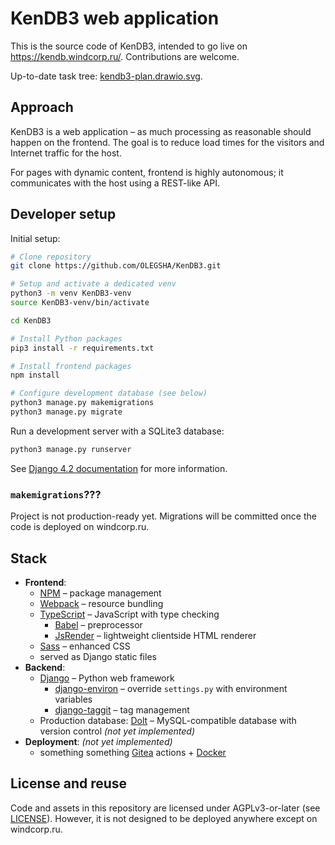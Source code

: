 # KenDB3 web application

This is the source code of KenDB3, intended to go live on https://kendb.windcorp.ru/. Contributions are welcome.

Up-to-date task tree: [kendb3-plan.drawio.svg](https://windcorp.ru/other/kendb3-plan.drawio.svg).

## Approach

KenDB3 is a web application – as much processing as reasonable should happen on the frontend. The goal is to reduce load times for the visitors and Internet traffic for the host.

For pages with dynamic content, frontend is highly autonomous; it communicates with the host using a REST-like API.

## Developer setup

Initial setup:

```bash
# Clone repository
git clone https://github.com/OLEGSHA/KenDB3.git

# Setup and activate a dedicated venv
python3 -m venv KenDB3-venv
source KenDB3-venv/bin/activate

cd KenDB3

# Install Python packages
pip3 install -r requirements.txt

# Install frontend packages
npm install

# Configure development database (see below)
python3 manage.py makemigrations
python3 manage.py migrate
```

Run a development server with a SQLite3 database:

```bash
python3 manage.py runserver
```

See [Django 4.2 documentation](https://docs.djangoproject.com/en/4.2/) for more information.

### `makemigrations`???

Project is not production-ready yet. Migrations will be committed once the code is deployed on windcorp.ru.

## Stack

- **Frontend**:
  - [NPM](https://npmjs.com) – package management
  - [Webpack](https://webpack.js.org/) – resource bundling
  - [TypeScript](https://www.typescriptlang.org/) – JavaScript with type checking
    - [Babel](https://babeljs.io) – preprocessor
    - [JsRender](https://www.jsviews.com/#jsrender) – lightweight clientside HTML renderer
  - [Sass](https://sass-lang.com/) – enhanced CSS
  - served as Django static files
- **Backend**:
  - [Django](https://djangoproject.com/) – Python web framework
    - [django-environ](https://pypi.org/project/django-environ/) – override `settings.py` with environment variables
    - [django-taggit](https://pypi.org/project/django-taggit/) – tag management
  - Production database: [Dolt](https://github.com/dolthub/dolt) – MySQL-compatible database with version control _(not yet implemented)_
- **Deployment**: _(not yet implemented)_
  - something something [Gitea](https://gitea.io/) actions + [Docker](https://www.docker.com/)

## License and reuse

Code and assets in this repository are licensed under AGPLv3-or-later (see [LICENSE](LICENSE)). However, it is not designed to be deployed anywhere except on windcorp.ru.
